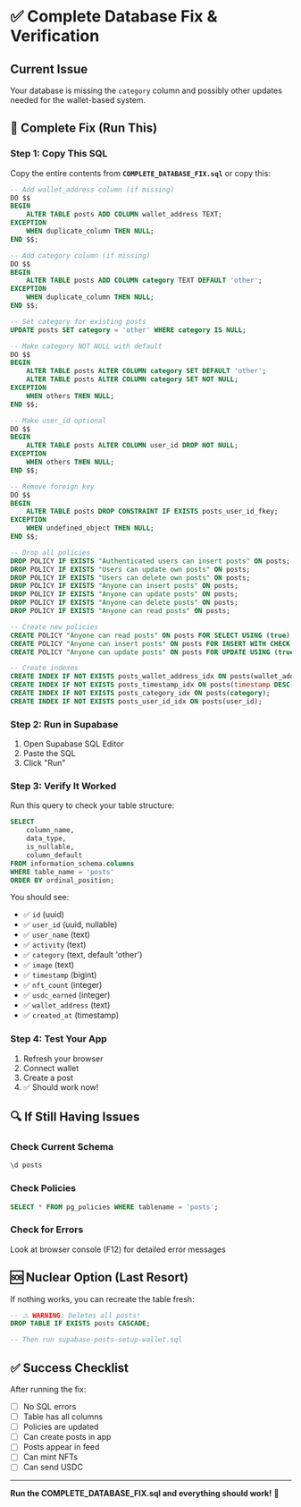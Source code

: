 # ✅ Complete Database Fix & Verification

## Current Issue
Your database is missing the `category` column and possibly other updates needed for the wallet-based system.

## 🚀 Complete Fix (Run This)

### Step 1: Copy This SQL
Copy the entire contents from **`COMPLETE_DATABASE_FIX.sql`** or copy this:

```sql
-- Add wallet_address column (if missing)
DO $$ 
BEGIN
    ALTER TABLE posts ADD COLUMN wallet_address TEXT;
EXCEPTION
    WHEN duplicate_column THEN NULL;
END $$;

-- Add category column (if missing)
DO $$ 
BEGIN
    ALTER TABLE posts ADD COLUMN category TEXT DEFAULT 'other';
EXCEPTION
    WHEN duplicate_column THEN NULL;
END $$;

-- Set category for existing posts
UPDATE posts SET category = 'other' WHERE category IS NULL;

-- Make category NOT NULL with default
DO $$ 
BEGIN
    ALTER TABLE posts ALTER COLUMN category SET DEFAULT 'other';
    ALTER TABLE posts ALTER COLUMN category SET NOT NULL;
EXCEPTION
    WHEN others THEN NULL;
END $$;

-- Make user_id optional
DO $$ 
BEGIN
    ALTER TABLE posts ALTER COLUMN user_id DROP NOT NULL;
EXCEPTION
    WHEN others THEN NULL;
END $$;

-- Remove foreign key
DO $$ 
BEGIN
    ALTER TABLE posts DROP CONSTRAINT IF EXISTS posts_user_id_fkey;
EXCEPTION
    WHEN undefined_object THEN NULL;
END $$;

-- Drop all policies
DROP POLICY IF EXISTS "Authenticated users can insert posts" ON posts;
DROP POLICY IF EXISTS "Users can update own posts" ON posts;
DROP POLICY IF EXISTS "Users can delete own posts" ON posts;
DROP POLICY IF EXISTS "Anyone can insert posts" ON posts;
DROP POLICY IF EXISTS "Anyone can update posts" ON posts;
DROP POLICY IF EXISTS "Anyone can delete posts" ON posts;
DROP POLICY IF EXISTS "Anyone can read posts" ON posts;

-- Create new policies
CREATE POLICY "Anyone can read posts" ON posts FOR SELECT USING (true);
CREATE POLICY "Anyone can insert posts" ON posts FOR INSERT WITH CHECK (true);
CREATE POLICY "Anyone can update posts" ON posts FOR UPDATE USING (true) WITH CHECK (true);

-- Create indexes
CREATE INDEX IF NOT EXISTS posts_wallet_address_idx ON posts(wallet_address);
CREATE INDEX IF NOT EXISTS posts_timestamp_idx ON posts(timestamp DESC);
CREATE INDEX IF NOT EXISTS posts_category_idx ON posts(category);
CREATE INDEX IF NOT EXISTS posts_user_id_idx ON posts(user_id);
```

### Step 2: Run in Supabase
1. Open Supabase SQL Editor
2. Paste the SQL
3. Click "Run"

### Step 3: Verify It Worked
Run this query to check your table structure:

```sql
SELECT 
    column_name,
    data_type,
    is_nullable,
    column_default
FROM information_schema.columns 
WHERE table_name = 'posts'
ORDER BY ordinal_position;
```

You should see:
- ✅ `id` (uuid)
- ✅ `user_id` (uuid, nullable)
- ✅ `user_name` (text)
- ✅ `activity` (text)
- ✅ `category` (text, default 'other')
- ✅ `image` (text)
- ✅ `timestamp` (bigint)
- ✅ `nft_count` (integer)
- ✅ `usdc_earned` (integer)
- ✅ `wallet_address` (text)
- ✅ `created_at` (timestamp)

### Step 4: Test Your App
1. Refresh your browser
2. Connect wallet
3. Create a post
4. ✅ Should work now!

## 🔍 If Still Having Issues

### Check Current Schema
```sql
\d posts
```

### Check Policies
```sql
SELECT * FROM pg_policies WHERE tablename = 'posts';
```

### Check for Errors
Look at browser console (F12) for detailed error messages

## 🆘 Nuclear Option (Last Resort)

If nothing works, you can recreate the table fresh:

```sql
-- ⚠️ WARNING: Deletes all posts!
DROP TABLE IF EXISTS posts CASCADE;

-- Then run supabase-posts-setup-wallet.sql
```

## ✅ Success Checklist

After running the fix:
- [ ] No SQL errors
- [ ] Table has all columns
- [ ] Policies are updated
- [ ] Can create posts in app
- [ ] Posts appear in feed
- [ ] Can mint NFTs
- [ ] Can send USDC

---

**Run the COMPLETE_DATABASE_FIX.sql and everything should work!** 🚀

